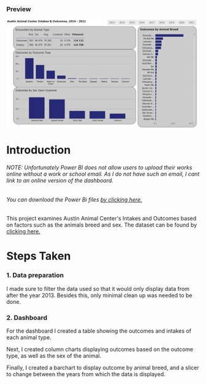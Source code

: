 ### Preview
![Completed image of the Conference Page](https://github.com/stlgithub/dataportfolio/blob/main/PowerBI/PowerBI_4/PowerBI_4.png)

# Introduction

###### <em>NOTE: Unfortunately Power BI does not allow users to upload their works online without a work or school email. As I do not have such an email, I cant link to an online version of the dashboard.
###### You can download the Power Bi files [by clicking here.](https://github.com/stlgithub/dataportfolio/blob/main/PowerBI/PowerBI_4/PowerBI_4.pbix)</em>

This project examines Austin Animal Center's Intakes and Outcomes based on factors such as the animals breed and sex.
The dataset can be found by [clicking here.](https://data.austintexas.gov/Health-and-Community-Services/Austin-Animal-Center-Outcomes/9t4d-g238)

# Steps Taken

### 1. Data preparation

I made sure to filter the data used so that it would only display data from after the year 2013. Besides this, only minimal clean up was needed to be done.

### 2. Dashboard

For the dashboard I created a table showing the outcomes and intakes of each animal type.

Next, I created column charts displaying outcomes based on the outcome type, as well as the sex of the animal.

Finally, I created a barchart to display outcome by animal breed, and a slicer to change between the years from which the data is displayed.
